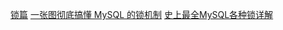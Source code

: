 [锁篇](https://www.xiaolincoding.com/mysql/lock/mysql_lock.html)
[一张图彻底搞懂 MySQL 的锁机制](https://learnku.com/articles/39212?order_by=vote_count&)
[史上最全MySQL各种锁详解](https://juejin.cn/post/6931752749545553933)